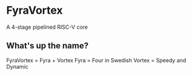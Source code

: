 # FyraVortex

A 4-stage pipelined RISC-V core

## What's up the name?
FyraVortex = Fyra + Vortex
Fyra = Four in Swedish
Vortex = Speedy and Dynamic 
